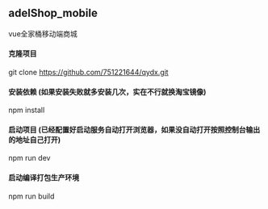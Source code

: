 ## adelShop_mobile
vue全家桶移动端商城

#### 克隆项目
git clone https://github.com/751221644/qydx.git

#### 安装依赖 (如果安装失败就多安装几次，实在不行就换淘宝镜像)
npm install

#### 启动项目 (已经配置好启动服务自动打开浏览器，如果没自动打开按照控制台输出的地址自己打开)
npm run dev

#### 启动编译打包生产环境
 npm run build
